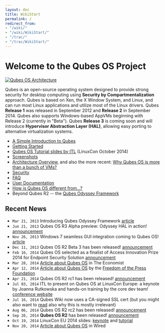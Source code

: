 ```yaml
---
layout: doc
title: WikiStart
permalink: /
redirect_from: 
- "/wiki/"
- "/wiki/WikiStart/"
- "/trac/"
- "/trac/WikiStart/"
---
```


Welcome to the Qubes OS Project
===============================

[![Qubes OS Architecture](/attachment/wiki/QubesArchitecture/qubes-arch-diagram-1.png)](/doc/QubesArchitecture)

Qubes is an open-source operating system designed to provide strong security for desktop computing using **Security by Compartmentalization** approach. Qubes is based on Xen, the X Window System, and Linux, and can run most Linux applications and utilize most of the Linux drivers. Qubes **Release 1** was released in September 2012 and **Release 2** in September 2014. Qubes also supports Windows-based AppVMs beginning with Release 2 (currently in "Beta"). Qubes **Release 3** is coming soon and will introduce **Hypervisor Abstraction Layer (HAL)**, allowing easy porting to alternative virtualization systems.

-   [A Simple Introduction to Qubes](/doc/SimpleIntro)
-   [Getting Started](/doc/GettingStarted)
-   [Qubes OS Tutorial slides by ITL](http://www.invisiblethingslab.com/resources/2014/LinuxCon_2014_Qubes_Tutorial.pdf) (LinuxCon October 2014)
-   [Screenshots](/doc/QubesScreenshots)
-   [Architecture Overview](/doc/QubesArchitecture), and also the more recent: [Why Qubes OS is more than a bunch of VMs?](http://www.invisiblethingslab.com/resources/2014/Software_compartmentalization_vs_physical_separation.pdf)
-   [Security](/doc/QubesSecurity)
-   [FAQ](/doc/UserFaq)
-   [User Documentation](/doc/UserDoc)
-   [How is Qubes OS different from...?](http://theinvisiblethings.blogspot.com/2012/09/how-is-qubes-os-different-from.html)
-   Beyond Qubes R2 -- the [Qubes Odyssey Framework](http://theinvisiblethings.blogspot.com/2013/03/introducing-qubes-odyssey-framework.html)

Recent News
-----------

-   `Mar 21, 2013` Introducing Qubes Odyssey Framework [article](http://theinvisiblethings.blogspot.com/2013/03/introducing-qubes-odyssey-framework.html)
-   `Jun 21, 2013` Qubes OS R3 Alpha preview: Odyssey HAL in action! [announcement](http://theinvisiblethings.blogspot.com/2013/06/qubes-os-r3-alpha-preview-odyssey-hal.html)
-   `Nov 26, 2013` Windows 7 seamless GUI integration coming to Qubes OS! [article](http://theinvisiblethings.blogspot.com/2013/11/windows-7-seamless-gui-integration.html)
-   `Dec 11, 2013` Qubes OS R2 Beta 3 has been released! [announcement](http://theinvisiblethings.blogspot.com/2013/12/qubes-r2-beta-3-has-been-released.html)
-   `Feb 16, 2014` Qubes OS selected as a finalist of Access Innovation Prize 2014 for Endpoint Security Solution [announcement](https://www.accessnow.org/blog/2014/02/13/endpoint-security-prize-finalists-announced?utm_content=buffere803e&utm_medium=social&utm_source=twitter.com&utm_campaign=buffer)
-   `Mar 28, 2014` [Article about Qubes OS](http://www.economist.com/blogs/babbage/2014/03/computer-security) in The Economist
-   `Apr 12, 2014` [Article about Qubes OS](https://pressfreedomfoundation.org/blog/2014/04/operating-system-can-protect-you-even-if-you-get-hacked) by the [Freedom of the Press Foundation](https://pressfreedomfoundation.org/about/board)
-   `Apr 21, 2014` Qubes OS R2 rc1 has been released! [announcement](http://theinvisiblethings.blogspot.com/2014/04/qubes-os-r2-rc1-has-been-released.html)
-   `Jul 03, 2014` ITL to present on Qubes OS at LinuxCon Europe: a keynote by Joanna Rutkowska and hands-on training by the core dev team! [conference website](http://events.linuxfoundation.org/events/linuxcon-europe)
-   `Jul 16, 2014` Qubes Wiki now uses a CA-signed SSL cert (but you might also want to [read](https://groups.google.com/forum/#!topic/qubes-users/LsDpKnwN6w8) also why this is mostly irrelevant)
-   `Aug 06, 2014` Qubes OS R2 rc2 has been released! [announcement](http://theinvisiblethings.blogspot.com/2014/08/qubes-os-r2-rc2-debian-template-ssled.html)
-   `Sep 26, 2014` **Qubes OS R2** has been released! [announcement](http://theinvisiblethings.blogspot.com/2014/09/announcing-qubes-os-release-2.html)
-   `Oct 19, 2014` LinuxCon EU 2014 slides: [keynote](http://www.invisiblethingslab.com/resources/2014/LinuxCon_2014_Qubes_Keynote.pdf) and [tutorial](http://www.invisiblethingslab.com/resources/2014/LinuxCon_2014_Qubes_Tutorial.pdf)
-   `Nov 20, 2014` [Article about Qubes OS](http://www.wired.com/2014/11/protection-from-hackers/) in Wired

